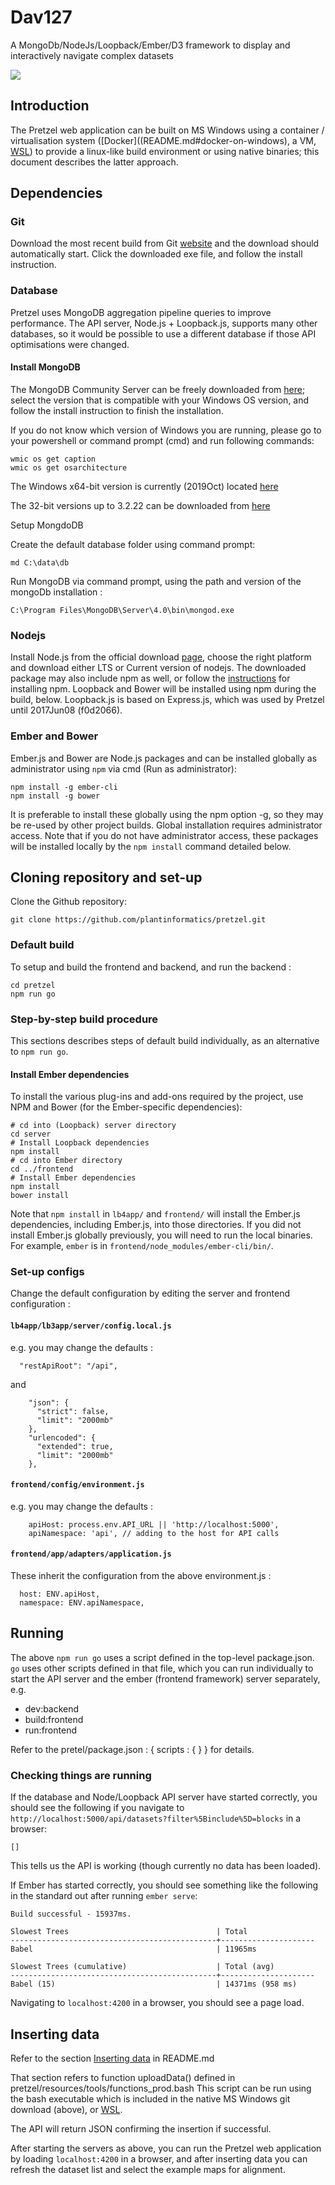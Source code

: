 # Dav127
A MongoDb/NodeJs/Loopback/Ember/D3 framework to display and interactively navigate complex datasets

<img
src="https://cloud.githubusercontent.com/assets/20571319/19416034/f1ee92b8-93d0-11e6-94a8-c18018ba40dc.png" align="center">

## Introduction

The Pretzel web application can be built on MS Windows using a container / virtualisation system ([Docker]((README.md#docker-on-windows), a VM, [WSL](README.md#note-for-installation-on-ms-windows)) to provide a linux-like build environment or using native binaries;  this document describes the latter approach.

## Dependencies

### Git

Download the most recent build from Git [website](http://git-scm.com/download/win) and the download should automatically start. 
Click the downloaded exe file, and follow the install instruction.

### Database

Pretzel uses MongoDB aggregation pipeline queries to improve performance.  The API server, Node.js + Loopback.js, supports many other databases, so it would be possible to use a different database if those API optimisations were changed.

#### Install MongoDB

The MongoDB Community Server can be freely downloaded from [here](https://www.mongodb.com/download-center/community);
 select the version that is compatible with your Windows OS version, and follow the install instruction to finish the installation. 

If you do not know which version of Windows you are running, please go to your powershell or command prompt (cmd) and run following commands:
```
wmic os get caption
wmic os get osarchitecture
```

The Windows x64-bit version is currently (2019Oct) located [here](https://fastdl.mongodb.org/win32/mongodb-win32-x86_64-2012plus-4.2.0-signed.msi)

The 32-bit versions up to 3.2.22 can be downloaded from [here](https://www.mongodb.org/dl/win32/i386)

Setup MongdoDB

Create the default database folder using command prompt:
```
md C:\data\db
```

Run MongoDB via command prompt, using the path and version of the mongoDb installation :
```
C:\Program Files\MongoDB\Server\4.0\bin\mongod.exe
```



### Nodejs

Install Node.js from the official download [page](https://nodejs.org/en/download), choose the right platform and download either LTS or Current version of nodejs.
The downloaded package may also include npm as well,
or follow the [instructions](https://docs.npmjs.com/downloading-and-installing-node-js-and-npm) for installing npm.
Loopback and Bower will be installed using npm during the build, below.
Loopback.js is based on Express.js, which was used by Pretzel until 2017Jun08 (f0d2066).

### Ember and Bower

Ember.js and Bower are Node.js packages and can be installed globally as administrator using ```npm``` via cmd (Run as administrator):

```
npm install -g ember-cli
npm install -g bower
```

It is preferable to install these globally using the npm option -g, so they may be re-used by other project builds.
Global installation requires administrator access.
Note that if you do not have administrator access, these packages will be installed locally by the ```npm
install``` command detailed below.

## Cloning repository and set-up

Clone the Github repository:

```
git clone https://github.com/plantinformatics/pretzel.git
```


### Default build

To setup and build the frontend and backend, and run the backend :

```
cd pretzel
npm run go
```

### Step-by-step build procedure

This sections describes steps of default build individually, as an alternative to `npm run go`.

#### Install Ember dependencies

To install the various plug-ins and add-ons required by the project, use NPM and Bower (for the
Ember-specific dependencies):

```
# cd into (Loopback) server directory
cd server
# Install Loopback dependencies
npm install
# cd into Ember directory
cd ../frontend
# Install Ember dependencies
npm install
bower install
```

Note that `npm install` in `lb4app/` and `frontend/` will install the Ember.js dependencies, including Ember.js, into those directories. If you did not
install Ember.js globally previously, you will need to run the local binaries. For
example, `ember` is in `frontend/node_modules/ember-cli/bin/`.

### Set-up configs

Change the default configuration by editing the server and frontend configuration :
#### `lb4app/lb3app/server/config.local.js`
e.g. you may change the defaults :
```
  "restApiRoot": "/api",
```
and
```
    "json": {
      "strict": false,
      "limit": "2000mb"
    },
    "urlencoded": {
      "extended": true,
      "limit": "2000mb"
    },
```
#### `frontend/config/environment.js`
e.g. you may change the defaults :
```
    apiHost: process.env.API_URL || 'http://localhost:5000',
    apiNamespace: 'api', // adding to the host for API calls
```

#### `frontend/app/adapters/application.js`
These inherit the configuration from the above environment.js :
```
  host: ENV.apiHost,
  namespace: ENV.apiNamespace,
```


## Running

The above `npm run go` uses a script defined in the top-level package.json.
`go` uses other scripts defined in that file, which you can run individually to start the API server and the ember (frontend framework) server separately, e.g.
* dev:backend
* build:frontend
* run:frontend

Refer to the pretel/package.json : { scripts : { }  } for details.


### Checking things are running

If the database and Node/Loopback API server have started correctly, you should see the following if you navigate to `http://localhost:5000/api/datasets?filter%5Binclude%5D=blocks` in a browser:

```
[]
```
This tells us the API is working (though currently no data has been loaded).

If Ember has started correctly, you should see something like the following in the standard out after running `ember serve`:

```
Build successful - 15937ms.

Slowest Trees                                 | Total
----------------------------------------------+---------------------
Babel                                         | 11965ms

Slowest Trees (cumulative)                    | Total (avg)
----------------------------------------------+---------------------
Babel (15)                                    | 14371ms (958 ms)
```
Navigating to `localhost:4200` in a browser, you should see a page load.

## Inserting data

Refer to the section [Inserting data](README.md) in README.md

That section refers to function uploadData() defined in pretzel/resources/tools/functions_prod.bash
This script can be run using the bash executable which is included in the native MS Windows git download (above),  or [WSL](#introduction).

The API will return JSON confirming the
insertion if successful.


After starting the servers as above, you can run the Pretzel web application by loading `localhost:4200` in a browser,
and after inserting data you can refresh the dataset list and select the example maps for alignment.

